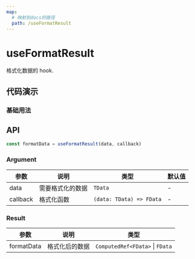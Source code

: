 ```yaml
---
map:
  # 映射到docs的路径
  path: /useFormatResult
---
```


# useFormatResult

格式化数据的 hook.

## 代码演示

### 基础用法

<demo src="./demo/demo.vue"
  language="vue"
  title="基本用法"
  desc="格式化数据">
</demo>


## API

```typescript
const formatData = useFormatResult(data, callback)
```



### Argument

| 参数     | 说明           | 类型                               | 默认值 |
| -------- | -------------- | ---------------------------------- | ------ |
| data  | 需要格式化的数据 | `TData`          | -      |
| callback   | 格式化函数 | `(data: TData) => FData`          | -      |

### Result

| 参数          | 说明               | 类型      |
| ------------- | ------------------ | --------- |
| formatData | 格式化后的数据 | `ComputedRef<FData>` \| `FData` |
